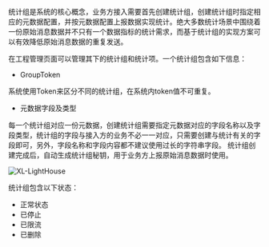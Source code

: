 统计组是系统的核心概念，业务方接入需要首先创建统计组，创建统计组时指定相应的元数据配置，并按元数据配置上报数据实现统计。绝大多数统计场景中围绕着一份原始消息数据并不只有一个数据指标的统计需求，而基于统计组的实现方案可以有效降低原始消息数据的重复发送。

在工程管理页面可以管理其下的统计组和统计项。一个统计组包含如下信息：

- GroupToken

系统使用Token来区分不同的统计组，在系统内token值不可重复。

- 元数据字段及类型 

每一个统计组对应一份元数据，创建统计组需要指定元数据对应的字段名称以及字段类型，统计组的字段与接入方的业务不必一一对应，只需要创建与统计有关的字段即可，另外，字段名称和字段内容都不建议使用过长的字符串字段。
统计组创建完成后，自动生成统计组秘钥，用于业务方上报原始消息数据时使用。

![XL-LightHouse](https://lighthousedp-1300542249.cos.ap-nanjing.myqcloud.com/screenshot_v2/9.jpg)

统计组包含以下状态：
+ 正常状态
+ 已停止
+ 已限流
+ 已删除



